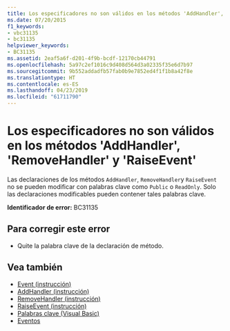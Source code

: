 ```yaml
---
title: Los especificadores no son válidos en los métodos 'AddHandler', 'RemoveHandler' y 'RaiseEvent'
ms.date: 07/20/2015
f1_keywords:
- vbc31135
- bc31135
helpviewer_keywords:
- BC31135
ms.assetid: 2eaf5a6f-d201-4f9b-bcdf-12170cb44791
ms.openlocfilehash: 5a97c2ef1016c9d408d564d3a02335f35e6d7b97
ms.sourcegitcommit: 9b552addadfb57fab0b9e7852ed4f1f1b8a42f8e
ms.translationtype: HT
ms.contentlocale: es-ES
ms.lasthandoff: 04/23/2019
ms.locfileid: "61711790"
---
```

# <a name="specifiers-are-not-valid-on-addhandler-removehandler-and-raiseevent-methods"></a>Los especificadores no son válidos en los métodos 'AddHandler', 'RemoveHandler' y 'RaiseEvent'
Las declaraciones de los métodos `AddHandler`, `RemoveHandler`y `RaiseEvent` no se pueden modificar con palabras clave como `Public` o `ReadOnly`. Solo las declaraciones modificables pueden contener tales palabras clave.  
  
 **Identificador de error:** BC31135  
  
## <a name="to-correct-this-error"></a>Para corregir este error  
  
- Quite la palabra clave de la declaración de método.  
  
## <a name="see-also"></a>Vea también

- [Event (instrucción)](../../visual-basic/language-reference/statements/event-statement.md)
- [AddHandler (instrucción)](~/docs/visual-basic/language-reference/statements/addhandler-statement.md)
- [RemoveHandler (instrucción)](~/docs/visual-basic/language-reference/statements/removehandler-statement.md)
- [RaiseEvent (instrucción)](~/docs/visual-basic/language-reference/statements/raiseevent-statement.md)
- [Palabras clave (Visual Basic)](~/docs/visual-basic/language-reference/keywords/index.md)
- [Eventos](../../visual-basic/programming-guide/language-features/events/index.md)
